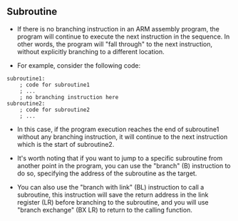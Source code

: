 ## Subroutine
- If there is no branching instruction in an ARM assembly program, the program will continue to execute the next instruction in the sequence. In other words, the program will "fall through" to the next instruction, without explicitly branching to a different location.

- For example, consider the following code:
```
subroutine1:
    ; code for subroutine1
    ; ...
    ; no branching instruction here
subroutine2:
    ; code for subroutine2
    ; ...
```

- In this case, if the program execution reaches the end of subroutine1 without any branching instruction, it will continue to the next instruction which is the start of subroutine2.

- It's worth noting that if you want to jump to a specific subroutine from another point in the program, you can use the "branch" (B) instruction to do so, specifying the address of the subroutine as the target.

- You can also use the "branch with link" (BL) instruction to call a subroutine, this instruction will save the return address in the link register (LR) before branching to the subroutine, and you will use "branch exchange" (BX LR) to return to the calling function.